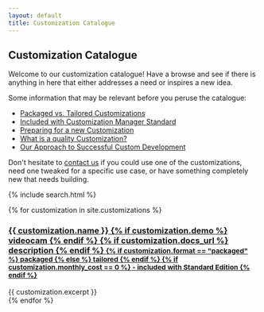 ```yaml
---
layout: default
title: Customization Catalogue
---
```

## Customization Catalogue

Welcome to our customization catalogue! Have a browse and see
if there is anything in here that either addresses a need or inspires
a new idea.

Some information that may be relevant before you peruse the catalogue:

- [Packaged vs. Tailored Customizations](/articles/packaged-vs-tailored.html)
- [Included with Customization Manager Standard](articles/included-with-customization-manager-standard.html)
- [Preparing for a new Customization](/articles/preparing-for-a-new-customization.html)
- [What is a quality Customization?](/quality.html)
- [Our Approach to Successful Custom Development](/development.html)

Don't hesitate to 
<a href="mailto:chris@poplars.dev?subject=Customization%20Catalogue%20Request">
contact us</a> if you could use one of the customizations, need one tweaked for
a specific use case, or have something completely new that needs building.

{% include search.html %}

<div id="customization-list">
{% for customization in site.customizations %}
    <div class='customization-info' id="{{ customization.name | slugify }}" data-order="{{ customization.order }}">
        <h3><a href="{{ customization.url }}">{{ customization.name }}
        {% if customization.demo %}
            <span class='material-icons-outlined inline-icon'>videocam</span>
        {% endif %}
        {% if customization.docs_url %}
            <span class='material-icons-outlined inline-icon'>description</span>
        {% endif %}
        <small>{% if customization.format == "packaged" %}
                packaged
               {% else %}
                tailored
               {% endif %}
               {% if customization.monthly_cost == 0 %}
               - included with Standard Edition
                {% endif %}
        </small></a></h3>
        <div class="customization-excerpt">
            {{ customization.excerpt }}
        </div>
    </div>
{% endfor %}
</div>

